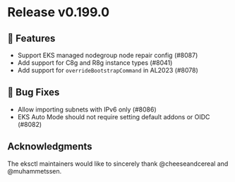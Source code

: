 # Release v0.199.0

## 🚀 Features

- Support EKS managed nodegroup node repair config (#8087)
- Add support for C8g and R8g instance types (#8041)
- Add support for `overrideBootstrapCommand` in AL2023 (#8078)

## 🐛 Bug Fixes

- Allow importing subnets with IPv6 only (#8086)
- EKS Auto Mode should not require setting default addons or OIDC (#8082)

## Acknowledgments

The eksctl maintainers would like to sincerely thank @cheeseandcereal and @muhammetssen.

